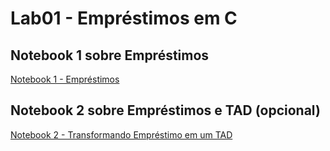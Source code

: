 # Lab01 - Empréstimos em C

## Notebook 1 sobre Empréstimos

[Notebook 1 - Empréstimos](notebook/emprestimo01.ipynb)

## Notebook 2 sobre Empréstimos e TAD (opcional)

[Notebook 2 - Transformando Empréstimo em um TAD](notebook/emprestimo02-tad.ipynb)